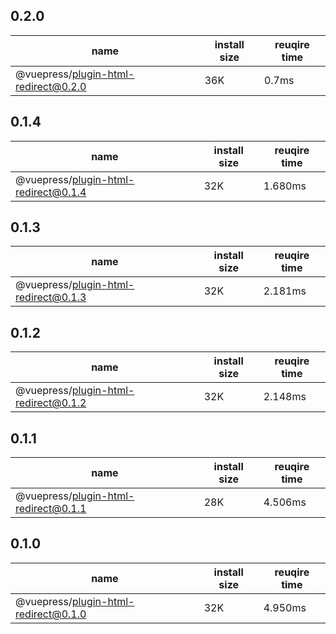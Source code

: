 ## 0.2.0

| name | install size | reuqire time |
| ---  | --- | --- |
| @vuepress/plugin-html-redirect@0.2.0 |  36K | 0.7ms |


## 0.1.4

| name | install size | reuqire time |
| ---  | --- | --- |
| @vuepress/plugin-html-redirect@0.1.4 |  32K | 1.680ms |


## 0.1.3

| name | install size | reuqire time |
| ---  | --- | --- |
| @vuepress/plugin-html-redirect@0.1.3 |  32K | 2.181ms |


## 0.1.2

| name | install size | reuqire time |
| ---  | --- | --- |
| @vuepress/plugin-html-redirect@0.1.2 |  32K | 2.148ms |


## 0.1.1

| name | install size | reuqire time |
| ---  | --- | --- |
| @vuepress/plugin-html-redirect@0.1.1 |  28K | 4.506ms |


## 0.1.0

| name | install size | reuqire time |
| ---  | --- | --- |
| @vuepress/plugin-html-redirect@0.1.0 |  32K | 4.950ms |
        